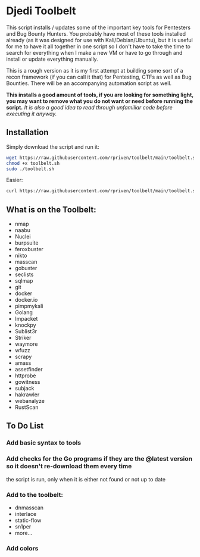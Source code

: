 # Djedi Toolbelt

This script installs / updates some of the important key tools for Pentesters and Bug Bounty Hunters.  You probably
have most of these tools installed already (as it was designed for use with Kali/Debian/Ubuntu), but it is useful for 
me to have it all together in one script so I don't have to take the time to search for everything when I make a 
new VM or have to go through and install or update everything manually.

This is a rough version as it is my first attempt at building some sort of a recon framework (if you can call
it that) for Pentesting, CTFs as well as Bug Bounties.  There will be an accompanying automation script as well.

**This installs a good amount of tools, if you are looking for something light, you may want to remove what you do not want or need before running the script.**
*It is also a good idea to read through unfamiliar code before executing it anyway.*

## Installation

Simply download the script and run it:

```bash
wget https://raw.githubusercontent.com/rpriven/toolbelt/main/toolbelt.sh
chmod +x toolbelt.sh
sudo ./toolbelt.sh
```

Easier:

```bash
curl https://raw.githubusercontent.com/rpriven/toolbelt/main/toolbelt.sh | sudo sh
```

## What is on the Toolbelt:

- nmap
- naabu
- Nuclei
- burpsuite
- feroxbuster
- nikto
- masscan
- gobuster
- seclists
- sqlmap
- git
- docker
- docker.io
- pimpmykali
- Golang
- Impacket
- knockpy
- Sublist3r
- Striker
- waymore
- wfuzz
- scrapy
- amass
- assetfinder
- httprobe
- gowitness
- subjack
- hakrawler
- webanalyze
- RustScan

## To Do List

### Add basic syntax to tools

### Add checks for the Go programs if they are the @latest version so it doesn't re-download them every time
the script is run, only when it is either not found or not up to date

### Add to the toolbelt:

- dnmasscan
- interlace
- static-flow
- sn1per
- more...

### Add colors
